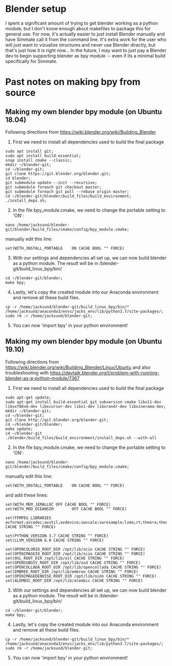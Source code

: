 
# Blender setup

I spent a significant amount of trying to get blender working as a python module, but I don't know enough about makefiles to package this for general use. For now, it's actually easier to just install Blender manually and have Simmate call it from the command line. It's extra work for the user who will just want to vizualize structures and never use Blender directly, but that's just how it is right now... In the future, I may want to just pay a Blender dev to begin supporting blender as bpy module -- even if its a minimal build specifically for Simmate.

# Past notes on making bpy from source

## Making my own blender bpy module (on Ubuntu 18.04)
Following directions from https://wiki.blender.org/wiki/Building_Blender
1. First we need to install all dependencies used to build the final package
```
sudo apt install git;
sudo apt install build-essential;
snap install cmake --classic;
mkdir ~/blender-git;
cd ~/blender-git;
git clone https://git.blender.org/blender.git;
cd blender;
git submodule update --init --recursive;
git submodule foreach git checkout master;
git submodule foreach git pull --rebase origin master;
cd ~/blender-git/blender/build_files/build_environment;
./install_deps.sh;
```
2. In the file bpy_module.cmake, we need to change the portable setting to 'ON':
```
nano /home/jacksund/blender-git/blender/build_files/cmake/config/bpy_module.cmake;
```
manually edit this line:
```
set(WITH_INSTALL_PORTABLE    ON CACHE BOOL "" FORCE)
```
3. With our settings and dependencies all set up, we can now build blender as a python module. The result will be in /blender-git/build_linux_bpy/bin/
```
cd ~/blender-git/blender;
make bpy;
```
4. Lastly, let's copy the created module into our Anaconda environment and remove all these build files.
```
cp -r /home/jacksund/blender-git/build_linux_bpy/bin/* /home/jacksund/anaconda3/envs/jacks_env/lib/python3.7/site-packages/;
sudo rm -r /home/jacksund/blender-git;
```
5. You can now 'import bpy' in your python environment! 

## Making my own blender bpy module (on Ubuntu 19.10)
Following directions from https://wiki.blender.org/wiki/Building_Blender/Linux/Ubuntu and also troubleshooting with https://devtalk.blender.org/t/problem-with-running-blender-as-a-python-module/7367
1. First we need to install all dependencies used to build the final package
```
sudo apt-get update;
sudo apt-get install build-essential git subversion cmake libx11-dev libxxf86vm-dev libxcursor-dev libxi-dev libxrandr-dev libxinerama-dev;
mkdir ~/blender-git;
cd ~/blender-git;
git clone http://git.blender.org/blender.git;
cd ~/blender-git/blender;
make update;
cd ~/blender-git
./blender/build_files/build_environment/install_deps.sh --with-all
```
2. In the file bpy_module.cmake, we need to change the portable setting to 'ON':
```
nano /home/jacksund/blender-git/blender/build_files/cmake/config/bpy_module.cmake;
```
manually edit this line:
```
set(WITH_INSTALL_PORTABLE    ON CACHE BOOL "" FORCE)
```
and add these lines: 
```
set(WITH_MEM_JEMALLOC OFF CACHE BOOL "" FORCE)
set(WITH_MOD_OCEANSIM        OFF CACHE BOOL "" FORCE)

set(FFMPEG_LIBRARIES avformat;avcodec;avutil;avdevice;swscale;swresample;lzma;rt;theora;theoradec;theoraenc;vorbis;vorbisenc;vorbisfile;ogg;xvidcore;vpx;opus;mp3lame;x264;openjp2 CACHE STRING "" FORCE)

set(PYTHON_VERSION 3.7 CACHE STRING "" FORCE)
set(LLVM_VERSION 6.0 CACHE STRING "" FORCE)

set(OPENCOLORIO_ROOT_DIR /opt/lib/ocio CACHE STRING "" FORCE)
set(OPENIMAGEIO_ROOT_DIR /opt/lib/oiio CACHE STRING "" FORCE)
set(OSL_ROOT_DIR /opt/lib/osl CACHE STRING "" FORCE)
set(OPENSUBDIV_ROOT_DIR /opt/lib/osd CACHE STRING "" FORCE)
set(OPENCOLLADA_ROOT_DIR /opt/lib/opencollada CACHE STRING "" FORCE)
set(EMBREE_ROOT_DIR /opt/lib/embree CACHE STRING "" FORCE)
set(OPENIMAGEDENOISE_ROOT_DIR /opt/lib/oidn CACHE STRING "" FORCE)
set(ALEMBIC_ROOT_DIR /opt/lib/alembic CACHE STRING "" FORCE)
```
3. With our settings and dependencies all set up, we can now build blender as a python module. The result will be in /blender-git/build_linux_bpy/bin/
```
cd ~/blender-git/blender;
make bpy;
```
4. Lastly, let's copy the created module into our Anaconda environment and remove all these build files.
```
cp -r /home/jacksund/blender-git/build_linux_bpy/bin/* /home/jacksund/anaconda3/envs/jacks_env/lib/python3.7/site-packages/;
sudo rm -r /home/jacksund/blender-git;
```
5. You can now 'import bpy' in your python environment! 
